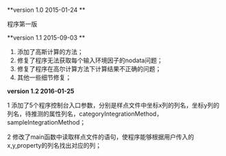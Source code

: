 **version 1.0 2015-01-24 **

程序第一版

**version 1.1 2015-09-03 **

1. 添加了高斯计算的方法；
2. 修复了程序无法获取每个输入环境因子的nodata问题；
3. 修复了程序在高尔计算方法下计算结果不正确的问题；
4. 其他一些细节修复；

**version 1.2 2016-01-25**

1 添加了5个程序控制台入口参数，分别是样点文件中坐标x列的列名，坐标y列的列名，待推测的属性列名，categoryIntegrationMethod， sampleIntegrationMethod；

2 修改了main函数中读取样点文件的语句，使程序能够根据用户传入的x,y,property的列名找出对应的列；

